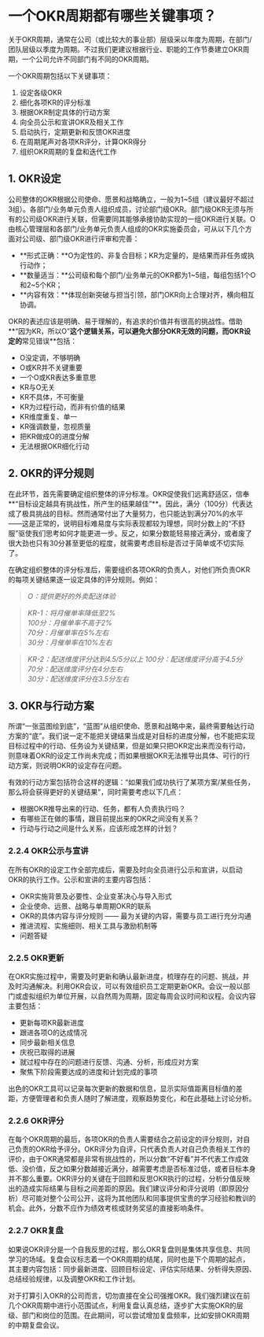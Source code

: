 # 一个OKR周期都有哪些关键事项？

关于OKR周期，通常在公司（或比较大的事业部）层级采以年度为周期，在部门/团队层级以季度为周期。不过我们更建议根据行业、职能的工作节奏建立OKR周期，一个公司允许不同部门有不同的OKR周期。

一个OKR周期包括以下关键事项：

1. 设定各级OKR
2. 细化各项KR的评分标准
3. 根据OKR制定具体的行动方案
4. 向全员公示和宣讲OKR及相关工作
5. 启动执行，定期更新和反馈OKR进度 
6. 在周期尾声对各项KR评分，计算OKR得分
7. 组织OKR周期的复盘和迭代工作

## 1. OKR设定

公司整体的OKR根据公司使命、愿景和战略确立，一般为1~5组（建议最好不超过3组）。各部门/业务单元负责人组织成员，讨论部门级OKR。部门级OKR无须与所有的公司级OKR进行关联，但需要同其能够承接协助实现的一组OKR进行关联。O由核心管理层和各部门/业务单元负责人组成的OKR实施委员会，可从以下几个方面对公司级、部门级OKR进行评审和完善：
- **形式正确：**O为定性的、非复合目标；KR为定量的，是结果而非任务或执行动作；
- **数量适当：**公司级和每个部门/业务单元的OKR都为1~5组，每组包括1个O和2~5个KR；
- **内容有效：**体现创新突破与担当引领，部门OKR向上合理对齐，横向相互协调。

OKR的表述应该是明确、易于理解的，有追求的价值并有很高的挑战性。借助**“因为KR，所以O”**这个逻辑关系，可以避免大部分OKR无效的问题，而OKR设定的**常见错误**包括：
* O没定调，不够明确
* O或KR并不关键重要
* 一个O或KR表达多重意思
* KR与O无关
* KR不具体，不可衡量
* KR为过程行动，而非有价值的结果
* KR维度重复、单一
* KR强调数量，忽视质量
* 把KR做成O的进度分解
* 无法根据OKR细化行动

## 2. OKR的评分规则

在此环节，首先需要确定组织整体的评分标准。OKR促使我们远离舒适区，信奉**“目标设定越具有挑战性，所产生的结果越佳”**。因此，满分（100分）代表达成了极具挑战的目标。然而通常付出了大量努力，也只能达到满分70%的水平——这是正常的，说明目标难易度与实际表现都较为理想，同时分数上的“不舒服”驱使我们思考如何才能更进一步。反之，如果分数能轻易接近满分，或者废了很大劲也只有30分甚至更低的程度，就需要考虑目标是否过于简单或不切实际了。

在确定组织整体的评分标准后，需要组织各项OKR的负责人，对他们所负责OKR的每项关键结果逐一设定具体的评分规则。例如：
> *O：提供更好的外卖配送体验*

> *KR-1：将月催单率降低至2%  
100分：月催单率不高于2%  
70分：月催单率在5%左右  
30分：月催单率在10%左右*

> *KR-2：配送维度评分达到4.5/5分以上
100分：配送维度评分高于4.5分  
70分：配送维度评分在4分左右  
30分：配送维度评分在3.5分左右*

## 3. OKR与行动方案

所谓“一张蓝图绘到底”，“蓝图”从组织使命、愿景和战略中来，最终需要触达行动方案的“底”。我们说一定不能把关键结果当成是对目标的进度分解，也不能把实现目标过程中的行动、任务设为关键结果，但是如果只把OKR定出来而没有行动，则意味着OKR的设定工作尚未完成；而如果根据OKR无法推导出具体、可行的行动方案，则说明OKR的设定存在问题。

有效的行动方案包括符合这样的逻辑：“如果我们成功执行了某项方案/某些任务，那么将会获得更好的关键结果”，同时需要考虑以下几点：

* 根据OKR推导出来的行动、任务，都有人负责执行吗？
* 有哪些正在做的事情，跟目前提出来的OKR之间没有关系？
* 行动与行动之间是什么关系，应该形成怎样的计划？

### 2.2.4 OKR公示与宣讲

在所有OKR的设定工作全部完成后，需要及时向全员进行公示和宣讲，以启动OKR的执行工作。公示和宣讲的主要内容包括：

* OKR实施背景及必要性、企业变革决心与导入形式
* 企业使命、远景、战略与单周期OKR的联系
* OKR的具体内容与评分规则 —— 最为关键的内容，需要与员工进行充分沟通
* 推进流程、实施细则、相关工具与激励机制等
* 问题答疑 

### 2.2.5 OKR更新

在OKR实施过程中，需要及时更新和确认最新进度，梳理存在的问题、挑战，并及时沟通解决。利用OKR会议，可以有效组织员工定期更新OKR。会议一般以部门或虚拟组织为单位开展，以自然周为周期，固定每周会议时间和议程。会议内容主要包括：

* 更新每项KR最新进度
* 跟进各项O的达成情况
* 同步最新相关信息
* 庆祝已取得的进展
* 就过程中存在的问题进行反馈、沟通、分析，形成应对方案
* 聚焦下阶段需要达成的进度和计划完成的事项

出色的OKR工具可以记录每次更新的数据和信息，显示实际值距离目标值的差距，方便管理者和负责人随时了解进度，观察趋势变化，和在此基础上讨论分析。

### 2.2.6 OKR评分

在每个OKR周期的最后，各项OKR的负责人需要结合之前设定的评分规则，对自己负责的OKR给予评分。OKR评分为自评，只代表负责人对自己负责相关工作的评价，由于OKR通常都是非常有挑战性的，所以分数“不好看”并不代表工作成效低、没价值，反之如果分数越接近满分，越需要考虑是否标准过低，或者目标本身并不那么重要。OKR评分的关键在于回顾和反思OKR执行的过程，分析分值反映出的造成实际结果与目标之间差距的原因。我们建议评分和评分说明（即原因分析）尽可能对整个公司公开，这将为其他团队和同事提供宝贵的学习经验和教训的机会。此外，分数不应作为绩效考核或财务奖惩的直接影响条件。

### 2.2.7 OKR复盘

如果说OKR评分是一个自我反思的过程，那么OKR复盘则是集体共享信息、共同学习的场域。复盘会议标志着一个OKR周期的结尾，同时也是下个周期的起点，其主要内容包括：同步最新进度、回顾目标设定、评估实际结果、分析得失原因、总结经验规律，以及调整OKR和工作计划。

对于打算引入OKR的公司而言，切勿直接在全公司强推OKR。我们强烈建议在前几个OKR周期中进行小范围试点，利用复盘认真总结，逐步扩大实施OKR的层级、部门和岗位的范围。在此期间，可以尝试增加复盘频率，比如安排OKR周期的中期复盘会议。

